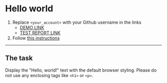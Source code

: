 # Hello world
1. Replace `<your_account>` with your Github username in the links
    - [DEMO LINK](https://Vladyslav-Kondiievskyi.github.io/layout_hello-world/) <br>   
    - [TEST REPORT LINK](https://Vladyslav-Kondiievskyi.github.io/layout_hello-world/report/html_report/)
2. Follow [this instructions](https://mate-academy.github.io/layout_task-guideline/)
___

## The task 
Display the "Hello, world!" text with the default browser styling. Please do not 
use any enclosing tags like `<h1>` or `<p>`.
